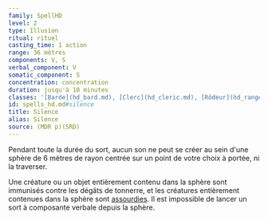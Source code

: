 ```yaml
---
family: SpellHD
level: 2
type: Illusion
ritual: rituel
casting_time: 1 action
range: 36 mètres
components: V, S
verbal_component: V
somatic_component: S
concentration: concentration
duration: jusqu'à 10 minutes
classes: '[Barde](hd_bard.md), [Clerc](hd_cleric.md), [Rôdeur](hd_ranger.md)'
id: spells_hd.md#silence
title: Silence
alias: Silence
source: (MDR p)(SRD)
---
```


Pendant toute la durée du sort, aucun son ne peut se créer au sein d'une sphère de 6 mètres de rayon centrée sur un point de votre choix à portée, ni la traverser.

Une créature ou un objet entièrement contenu dans la sphère sont immunisés contre les dégâts de tonnerre, et les créatures entièrement contenues dans la sphère sont [assourdies](hd_conditions_assourdi.md). Il est impossible de lancer un sort à composante verbale depuis la sphère.

